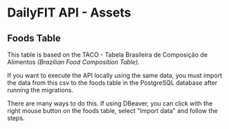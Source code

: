# DailyFIT API - Assets

## Foods Table
This table is based on the TACO - Tabela Brasileira de Composição de Alimentos *(Brazilian Food Composition Table)*.

If you want to execute the API locally using the same data, you must import the data from this csv to the foods table in the PostgreSQL database after running the migrations.

There are many ways to do this. If using DBeaver, you can click with the right mouse button on the foods table, select "Import data" and follow the steps.